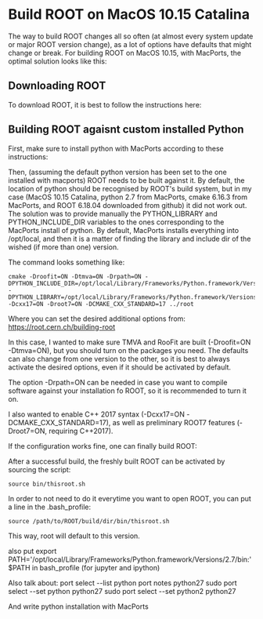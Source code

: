 # Build ROOT on MacOS 10.15 Catalina

The way to build ROOT changes all so often (at almost every system update or major ROOT version change), as a lot of options have defaults that might change or break. For building ROOT on MacOS 10.15, with MacPorts, the optimal solution looks like this: 


## Downloading ROOT

To download ROOT, it is best to follow the instructions here: 


## Building ROOT agaisnt custom installed Python 

First, make sure to install python with MacPorts according to these instructions: 

Then, (assuming the default python version has been set to the one installed with macports) ROOT needs to be built against it. By default, the location of python should be recognised by ROOT's build system, but in my case (MacOS 10.15 Catalina, python 2.7 from MacPorts, cmake 6.16.3 from MacPorts, and ROOT 6.18.04 downloaded from github) it did not work out. The solution was to provide manually the PYTHON_LIBRARY and PYTHON_INCLUDE_DIR variables to the ones corresponding to the MacPorts install of python. By default, MacPorts installs everything into /opt/local, and then it is a matter of finding the library and include dir of the wished (if more than one) version. 

The command looks something like: 

	cmake -Droofit=ON -Dtmva=ON -Drpath=ON -DPYTHON_INCLUDE_DIR=/opt/local/Library/Frameworks/Python.framework/Versions/2.7/include/python2.7 -DPYTHON_LIBRARY=/opt/local/Library/Frameworks/Python.framework/Versions/2.7/lib/libpython2.7.dylib -Dcxx17=ON -Droot7=ON -DCMAKE_CXX_STANDARD=17 ../root

Where you can set the desired additional options from: https://root.cern.ch/building-root

In this case, I wanted to make sure TMVA and RooFit are built (-Droofit=ON -Dtmva=ON), but you should turn on the packages you need. The defaults can also change from one version to the other, so it is best to always activate the desired options, even if it should be activated by default. 

The option -Drpath=ON can be needed in case you want to compile software against your installation fo ROOT, so it is recommended to turn it on. 

I also wanted to enable C++ 2017 syntax (-Dcxx17=ON -DCMAKE_CXX_STANDARD=17), as well as preliminary ROOT7 features (-Droot7=ON, requiring C++2017). 


If the configuration works fine, one can finally build ROOT: 


After a successful build, the freshly built ROOT can be activated by sourcing the script: 

	source bin/thisroot.sh

In order to not need to do it everytime you want to open ROOT, you can put a line in the .bash_profile: 

	source /path/to/ROOT/build/dir/bin/thisroot.sh

This way, root will default to this version. 


also put export PATH='/opt/local/Library/Frameworks/Python.framework/Versions/2.7/bin:'$PATH in bash_profile (for jupyter and ipython)

Also talk about: 
	port select --list python
	port notes python27
	sudo port select --set python python27
    sudo port select --set python2 python27

And write python installation with MacPorts

